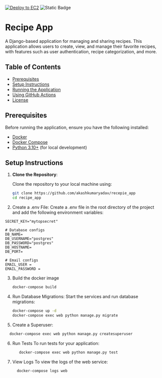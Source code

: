 [![Deploy to EC2](https://github.com/akashkumaryadav/recepie_app/actions/workflows/deploy.yml/badge.svg)](https://github.com/akashkumaryadav/recepie_app/actions/workflows/deploy.yml)
![Static Badge](https://img.shields.io/badge/View%20Test%20Coverage-blue?link=https%3A%2F%2Fakashkumaryadav.github.io%2Frecepie_app%2Findex.html)



# Recipe App

A Django-based application for managing and sharing recipes. This application allows users to create, view, and manage their favorite recipes, with features such as user authentication, recipe categorization, and more.

## Table of Contents

- [Prerequisites](#prerequisites)
- [Setup Instructions](#setup-instructions)
- [Running the Application](#running-the-application)
- [Using GitHub Actions](#using-github-actions)
- [License](#license)

## Prerequisites

Before running the application, ensure you have the following installed:

- [Docker](https://www.docker.com/get-started)
- [Docker Compose](https://docs.docker.com/compose/install/)
- [Python 3.10+](https://www.python.org/downloads/) (for local development)

## Setup Instructions

1. **Clone the Repository**:

   Clone the repository to your local machine using:

   ```bash
   git clone https://github.com/akashkumaryadav/recepie_app
   cd recipe_app
   ```
2. Create a .env File: Create a .env file in the root directory of the project and add the following environment variables:

```text
SECRET_KEY="mytopsecret"

# Database configs
DB_NAME=
DB_USERNAME="postgres"
DB_PASSWORD="postgres"
DB_HOSTNAME=
DB_PORT=

# Email configs
EMAIL_USER = 
EMAIL_PASSWORD = 
```
3. Build the docker image
   ```bash
   docker-compose build
   ```
4. Run Database Migrations: Start the services and run database migrations:
   ```bash
   docker-compose up -d
   docker-compose exec web python manage.py migrate
   ```
5. Create a Superuser:
  ```bash
    docker-compose exec web python manage.py createsuperuser
  ```


6. Run Tests
    To run tests for your application:
   ```bash
      docker-compose exec web python manage.py test
   ```

7. View Logs
    To view the logs of the web service:
    ```bash
      docker-compose logs web
    ```
